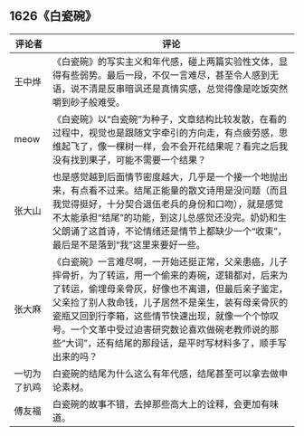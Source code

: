 ## 1626《白瓷碗》
评论者 | 评论 |
|---|---|
王中烨|《白瓷碗》的写实主义和年代感，碰上两篇实验性文体，显得有些弱势。最后一段，不仅一言难尽，甚至令人感到无语，说不清是反串暗讽还是真情实感，总觉得像是吃饭突然嚼到砂子般难受。
meow|《白瓷碗》以“白瓷碗”为种子，文章结构比较发散，在看的过程中，视觉也是跟随文字牵引的方向走，有点疲劳感，思维起飞了，像一棵树一样，会不会开花结果呢？看完之后我没有找到果子，可能不需要一个结果？
张大山|也是感觉越到后面情节密度越大，几乎是一个接一个地抛出来，有点看不过来。结尾正能量的散文诗用是没问题（而且我觉得挺好，十分契合退伍老兵的身份和口吻），就是感觉不太能承担“结尾”的功能，到这儿总感觉还没完。奶奶和生父朗诵了这首诗，不论情绪还是情节上都缺少一个“收束”，最后是不是落到“我”这里来要好一些。
张大麻|《白瓷碗》一言难尽啊，一开始还挺正常，父亲患癌，儿子摔骨折，为了转运，用一个偷来的寿碗，逻辑都对，后来为了转运，偷埋母亲骨灰，好像也不离谱，但最后亲子鉴定，父亲捡了别人救命钱，儿子居然不是亲生，装有母亲骨灰的瓷瓶又回到行李箱，这些情节快速出现，就像一个个惊叹号。一个文革中受过迫害研究数论喜欢做碗老教师说的那些“大词”，还有结尾的那段话，是平时写材料多了，顺手写出来的吗？
一切为了扒鸡|白瓷碗的结尾为什么这么有年代感，结尾甚至可以拿去做申论素材。
傅友福|白瓷碗的故事不错，去掉那些高大上的诠释，会更加有味道。
